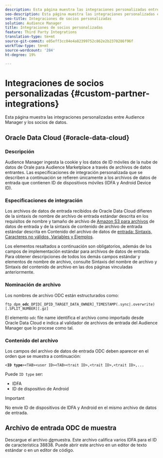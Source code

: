 ```yaml
---
description: Esta página muestra las integraciones personalizadas entre Audience Manager y los socios de datos.
seo-description: Esta página muestra las integraciones personalizadas entre Audience Manager y los socios de datos.
seo-title: Integraciones de socios personalizadas
solution: Audience Manager
title: Integraciones de socios personalizadas
feature: Third Party Integrations
translation-type: tm+mt
source-git-commit: e05eff3cc04e4a82399752c862e2b2370286f96f
workflow-type: tm+mt
source-wordcount: '284'
ht-degree: 19%

---
```



# Integraciones de socios personalizadas {#custom-partner-integrations}

Esta página muestra las integraciones personalizadas entre Audience Manager y los socios de datos.

## Oracle Data Cloud {#oracle-data-cloud}

### Descripción

Audience Manager ingesta la cookie y los datos de ID móviles de la nube de datos de Orale para Audience Marketplace a través de archivos de datos entrantes. Las especificaciones de integración personalizada que se describen a continuación se refieren únicamente a los archivos de datos de entrada que contienen ID de dispositivos móviles (IDFA y Android Device ID).

### Especificaciones de integración

Los archivos de datos de entrada recibidos de Oracle Data Cloud difieren de la sintaxis de nombre de archivo de entrada estándar descrita en los requisitos de nombre y tamaño de archivo de [Amazon S3 para archivos](/help/using/integration/sending-audience-data/batch-data-transfer-explained/inbound-s3-filenames.md) de datos de entrada y de la sintaxis de contenido de archivo de entrada estándar descrita en Contenido del archivo de datos de [entrada: Sintaxis, Caracteres no válidos, Variables y Ejemplos](/help/using/integration/sending-audience-data/batch-data-transfer-explained/inbound-file-contents.md).

Los elementos resaltados a continuación son obligatorios, además de los campos de implementación estándar para archivos de datos de entrada. Para obtener descripciones de todos los demás campos estándar y elementos de nombre de archivo, consulte Sintaxis del nombre de archivo y Sintaxis del contenido de archivo en las dos páginas vinculadas anteriormente.

### Nominación de archivo

Los nombres de archivo ODC están estructurados como:

`ftp_dpm_`**`odc`**`_DPID[_DPID_TARGET_DATA_OWNER]_TIMESTAMP(.sync|.overwrite)[.SPLIT_NUMBER][.gz]`

El elemento `odc` file name identifica el archivo como importado desde Oracle Data Cloud e indica al validador de archivos de entrada del Audience Manager que lo procese como tal.

### Contenido del archivo

Los campos del archivo de datos de entrada ODC deben aparecer en el orden que se muestra a continuación:

`<`**`ID type`**`><TAB><user ID><TAB><trait ID>,<trait ID>,<trait ID>,...`

Puede `ID type` ser:

* IDFA
* ID de dispositivo de Android

>[!IMPORTANT]
>
>No envíe ID de dispositivos de IDFA y Android en el mismo archivo de datos de entrada.

## Archivo de entrada ODC de muestra

Descargue el archivo [de](/help/using/integration/assets/ftp_dpm_odc_12345_1556223815.sync)muestra. Este archivo califica varios IDFA para el ID de característica 38838. Puede abrir este archivo en un editor de texto estándar o en un editor de código.